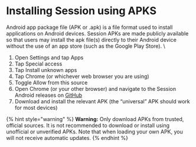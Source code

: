 # Installing Session using APKS

Android app package file (APK or .apk) is a file format used to install applications on Android devices. Session APKs are made publicly available so that users may install the apk file(s) directly to their Android device without the use of an app store (such as the Google Play Store). \


1. Open Settings and tap Apps
2. Tap Special access
3. Tap Install unknown apps
4. Tap Chrome (or whichever web browser you are using)
5. Toggle Allow from this source
6. Open Chrome (or your other browser) and navigate to the Session Android releases on [GitHub](https://github.com/session-foundation/session-android/releases)
7. Download and install the relevant APK (the “universal” APK should work for most devices)

{% hint style="warning" %}
**Warning:** Only download APKs from trusted, official sources. It is not recommended to download or install using unofficial or unverified APKs. Note that when loading your own APK, you will not receive automatic updates.
{% endhint %}
